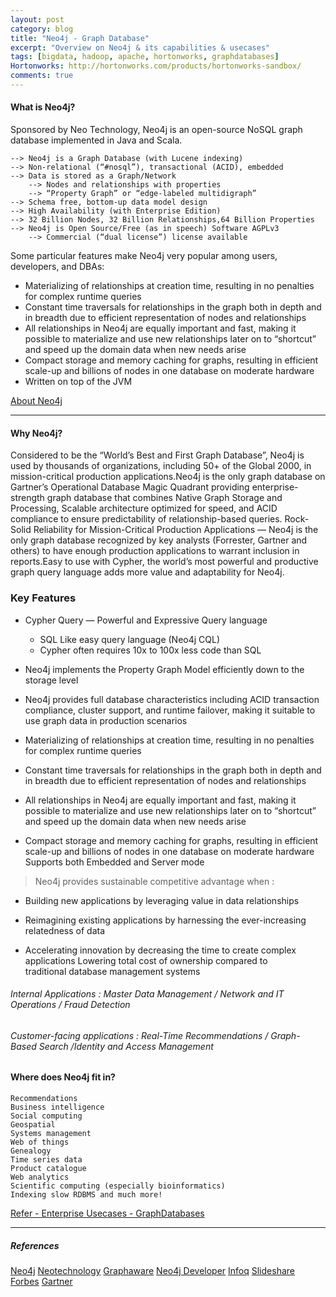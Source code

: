 ```yaml
---
layout: post
category: blog
title: "Neo4j - Graph Database"
excerpt: "Overview on Neo4j & its capabilities & usecases"
tags: [bigdata, hadoop, apache, hortonworks, graphdatabases]
Hortonworks: http://hortonworks.com/products/hortonworks-sandbox/
comments: true
---
```


#### What is Neo4j?
Sponsored by Neo Technology, Neo4j is an open-source NoSQL graph database implemented in Java and Scala.

    --> Neo4j is a Graph Database (with Lucene indexing)
    --> Non-relational (“#nosql”), transactional (ACID), embedded
    --> Data is stored as a Graph/Network 
        --> Nodes and relationships with properties 
        --> “Property Graph” or “edge-labeled multidigraph”
    --> Schema free, bottom-up data model design
    --> High Availability (with Enterprise Edition)
    --> 32 Billion Nodes, 32 Billion Relationships,64 Billion Properties
    --> Neo4j is Open Source/Free (as in speech) Software AGPLv3 
        --> Commercial (“dual license”) license available


Some particular features make Neo4j very popular among users, developers, and DBAs:

+ Materializing of relationships at creation time, resulting in no penalties for complex runtime queries
+ Constant time traversals for relationships in the graph both in depth and in breadth due to efficient representation of nodes and relationships
+ All relationships in Neo4j are equally important and fast, making it possible to materialize and use new relationships later on to “shortcut” and speed up the domain data when new needs arise
+ Compact storage and memory caching for graphs, resulting in efficient scale-up and billions of nodes in one database on moderate hardware
+ Written on top of the JVM


[About Neo4j](http://neo4j.com/developer/graph-database/#_what_is_neo4j)

---

#### Why Neo4j?

Considered to be the “World’s Best and First Graph Database”, Neo4j is used by thousands of organizations, including 50+ of the Global 2000, in mission-critical production applications.Neo4j is the only graph database on Gartner’s Operational Database Magic Quadrant providing enterprise-strength graph database that combines Native Graph Storage and Processing, Scalable architecture optimized for speed, and ACID compliance to ensure predictability of relationship-based queries.
Rock-Solid Reliability for Mission-Critical Production Applications — Neo4j is the only graph database recognized by key analysts (Forrester, Gartner and others) to have enough production applications to warrant inclusion in reports.Easy to use with Cypher, the world’s most powerful and productive graph query language adds more value and adaptability for Neo4j.

### Key Features

+ Cypher Query — Powerful and Expressive Query language 
    * SQL Like easy query language (Neo4j CQL)
    * Cypher often requires 10x to 100x less code than SQL

+ Neo4j implements the Property Graph Model efficiently down to the storage level

+ Neo4j provides full database characteristics including ACID transaction compliance, cluster support, and runtime failover, making it suitable to use graph data in production scenarios

+ Materializing of relationships at creation time, resulting in no penalties for complex runtime queries

+ Constant time traversals for relationships in the graph both in depth and in breadth due to efficient representation of nodes and relationships

+ All relationships in Neo4j are equally important and fast, making it possible to materialize and use new relationships later on to “shortcut” and speed up the domain data when new needs arise

+ Compact storage and memory caching for graphs, resulting in efficient scale-up and billions of nodes in one database on moderate hardware
Supports both Embedded and Server mode

> Neo4j provides sustainable competitive advantage when : 

+ Building new applications by leveraging value in data relationships

+ Reimagining existing applications by harnessing the ever-increasing relatedness of data

+ Accelerating innovation by decreasing the time to create complex applications
Lowering total cost of ownership compared to traditional database management systems

###### _Internal Applications : Master Data Management / Network and IT Operations / Fraud Detection_

###### _Customer-facing applications : Real-Time Recommendations / Graph-Based Search /Identity and Access Management_

#### Where does Neo4j fit in?

    Recommendations
    Business intelligence
    Social computing
    Geospatial
    Systems management
    Web of things
    Genealogy
    Time series data
    Product catalogue
    Web analytics
    Scientific computing (especially bioinformatics)
    Indexing slow RDBMS and much more!

[Refer - Enterprise Usecases - GraphDatabases](/blog/Enterprise-Usecases-Graph-Databases)

---

##### References 

[Neo4j](http://neo4j.com/)
[Neotechnology](http://info.neotechnology.com/rs/neotechnology)
[Graphaware](http://graphaware.com/)
[Neo4j Developer](http://neo4j.com/developer/)
[Infoq](http://www.infoq.com/research)
[Slideshare](http://www.slideshare.net)
[Forbes](http://www.forbes.com/)
[Gartner](http://www.gartner.com/doc/2610218)









